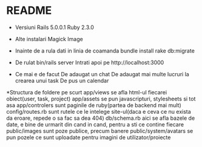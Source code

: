 # README

* Versiuni
Rails 5.0.0.1
Ruby 2.3.0

* Alte instalari
Magick Image

* Inainte de a rula
dati in linia de coamanda
bundle install
rake db:migrate

* De rulat
bin/rails server
Intrati apoi pe http://localhost:3000

* Ce mai e de facut
De adaugat un chat
De adaugat mai multe lucruri la crearea unui task
De pus un calendar

*Structura de foldere pe scurt
app/views		se afla html-ul fiecarei obiect(user, task, project)
app/assets		se pun javascripturi, stylesheets si tot asa
app/controlers		sunt paginile de ruby(partea de backend mai mult)
config/routes.rb	sunt rutele ce le intelege site-ul(daca e ceva ce nu exista da eroare, repede o sa fac sa dea 404)
db/schema.rb		aici se afla bazele de date, e bine de urmarit din cand in cand, pentru a sti ce contine fiecare
public/images		sunt poze publice, precum banere
public/system/avatars	se pun pozele ce sunt uploadate pentru imagini de utilizator/proiecte
